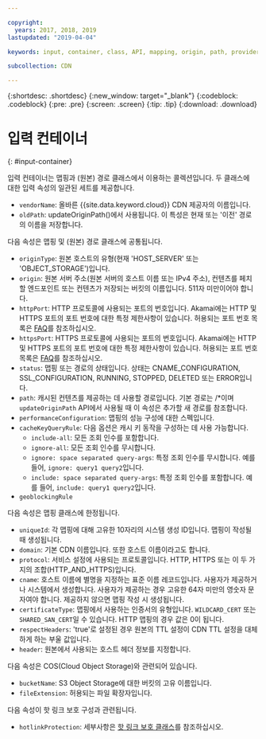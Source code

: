 ```yaml
---

copyright:
  years: 2017, 2018, 2019
lastupdated: "2019-04-04"

keywords: input, container, class, API, mapping, origin, path, provider, hotlink

subcollection: CDN

---
```


{:shortdesc: .shortdesc}
{:new_window: target="_blank"}
{:codeblock: .codeblock}
{:pre: .pre}
{:screen: .screen}
{:tip: .tip}
{:download: .download}

# 입력 컨테이너
{: #input-container}

입력 컨테이너는 맵핑과 (원본) 경로 클래스에서 이용하는 콜렉션입니다. 두 클래스에 대한 입력 속성의 일관된 세트를 제공합니다.

* `vendorName`: 올바른 {{site.data.keyword.cloud}} CDN 제공자의 이름입니다.
* `oldPath`: updateOriginPath()에서 사용됩니다. 이 특성은 현재 또는 '이전' 경로의 이름을 저장합니다.

다음 속성은 맵핑 및 (원본) 경로 클래스에 공통됩니다.
* `originType`: 원본 호스트의 유형(현재 'HOST_SERVER' 또는 'OBJECT_STORAGE')입니다.
* `origin`: 원본 서버 주소(원본 서버의 호스트 이름 또는 IPv4 주소), 컨텐츠를 페치할 엔드포인트 또는 컨텐츠가 저장되는 버킷의 이름입니다. 511자 미만이어야 합니다.
* `httpPort`: HTTP 프로토콜에 사용되는 포트의 번호입니다. Akamai에는 HTTP 및 HTTPS 포트의 포트 번호에 대한 특정 제한사항이 있습니다. 허용되는 포트 번호 목록은 [FAQ](/docs/infrastructure/CDN?topic=CDN-faqs#are-there-any-restrictions-on-what-http-and-https-port-numbers-are-allowed-for-akamai-)를 참조하십시오.
* `httpsPort`: HTTPS 프로토콜에 사용되는 포트의 번호입니다. Akamai에는 HTTP 및 HTTPS 포트의 포트 번호에 대한 특정 제한사항이 있습니다. 허용되는 포트 번호 목록은 [FAQ](/docs/infrastructure/CDN?topic=CDN-faqs#are-there-any-restrictions-on-what-http-and-https-port-numbers-are-allowed-for-akamai-)를 참조하십시오.
* `status`:  맵핑 또는 경로의 상태입니다. 상태는 CNAME_CONFIGURATION, SSL_CONFIGURATION, RUNNING, STOPPED, DELETED 또는 ERROR입니다.
* `path`: 캐시된 컨텐츠를 제공하는 데 사용할 경로입니다. 기본 경로는 /\*이며 `updateOriginPath` API에서 사용될 때 이 속성은 추가할 새 경로를 참조합니다.
* `performanceConfiguration`: 맵핑의 성능 구성에 대한 스펙입니다.
* `cacheKeyQueryRule`: 다음 옵션은 캐시 키 동작을 구성하는 데 사용 가능합니다.
  * `include-all`: 모든 조회 인수를 포함합니다.
  * `ignore-all`: 모든 조회 인수를 무시합니다.
  * `ignore: space separated query-args`: 특정 조회 인수를 무시합니다. 예를 들어, `ignore: query1 query2`입니다.
  * `include: space separated query-args`: 특정 조회 인수를 포함합니다. 예를 들어, `include: query1 query2`입니다.
* `geoblockingRule`

다음 속성은 맵핑 클래스에 한정됩니다.

* `uniqueId`: 각 맵핑에 대해 고유한 10자리의 시스템 생성 ID입니다. 맵핑이 작성될 때 생성됩니다.
* `domain`: 기본 CDN 이름입니다. 또한 호스트 이름이라고도 합니다.
* `protocol`: 서비스 설정에 사용되는 프로토콜입니다. HTTP, HTTPS 또는 이 두 가지의 조합(HTTP_AND_HTTPS)입니다.
* `cname`: 호스트 이름에 별명을 지정하는 표준 이름 레코드입니다. 사용자가 제공하거나 시스템에서 생성합니다. 사용자가 제공하는 경우 고유한 64자 미만의 영숫자 문자여야 합니다. 제공하지 않으면 맵핑 작성 시 생성됩니다.
* `certificateType`: 맵핑에서 사용하는 인증서의 유형입니다. `WILDCARD_CERT` 또는 `SHARED_SAN_CERT`일 수 있습니다. HTTP 맵핑의 경우 값은 0이 됩니다.
* `respectHeaders`: 'true'로 설정된 경우 원본의 TTL 설정이 CDN TTL 설정을 대체하게 하는 부울 값입니다.
* `header`: 원본에서 사용되는 호스트 헤더 정보를 지정합니다.

다음 속성은 COS(Cloud Object Storage)와 관련되어 있습니다.  
* `bucketName`: S3 Object Storage에 대한 버킷의 고유 이름입니다.  
* `fileExtension`: 허용되는 파일 확장자입니다.

다음 속성이 핫 링크 보호 구성과 관련됩니다.
* `hotlinkProtection`: 세부사항은 [핫 링크 보호 클래스](/docs/infrastructure/CDN?topic=CDN-hotlink-protection-class)를 참조하십시오.
